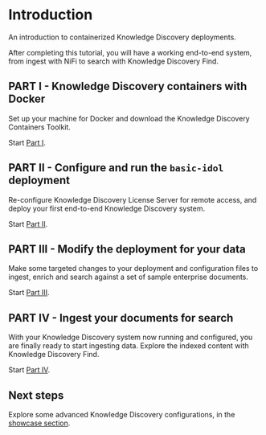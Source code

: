 # Introduction

An introduction to containerized Knowledge Discovery deployments.

After completing this tutorial, you will have a working end-to-end system, from ingest with NiFi to search with Knowledge Discovery Find.

## PART I - Knowledge Discovery containers with Docker

Set up your machine for Docker and download the Knowledge Discovery Containers Toolkit.

Start [Part I](./PART_I.md).

## PART II - Configure and run the `basic-idol` deployment

Re-configure Knowledge Discovery License Server for remote access, and deploy your first end-to-end Knowledge Discovery system.

Start [Part II](./PART_II.md).

## PART III - Modify the deployment for your data

Make some targeted changes to your deployment and configuration files to ingest, enrich and search against a set of sample enterprise documents.

Start [Part III](./PART_III.md).

## PART IV - Ingest your documents for search

With your Knowledge Discovery system now running and configured, you are finally ready to start ingesting data. Explore the indexed content with Knowledge Discovery Find.

Start [Part IV](./PART_IV.md).

## Next steps

Explore some advanced Knowledge Discovery configurations, in the [showcase section](../../README.md#showcase-lessons).
